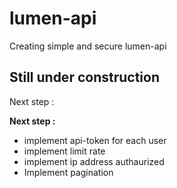 # lumen-api
Creating simple and secure lumen-api 

## Still under construction

 Next step :
 
 **Next step :**
 - implement api-token for each user
 - implement limit rate
 - implement ip address authaurized
 - Implement pagination
 
 
 
 
 



